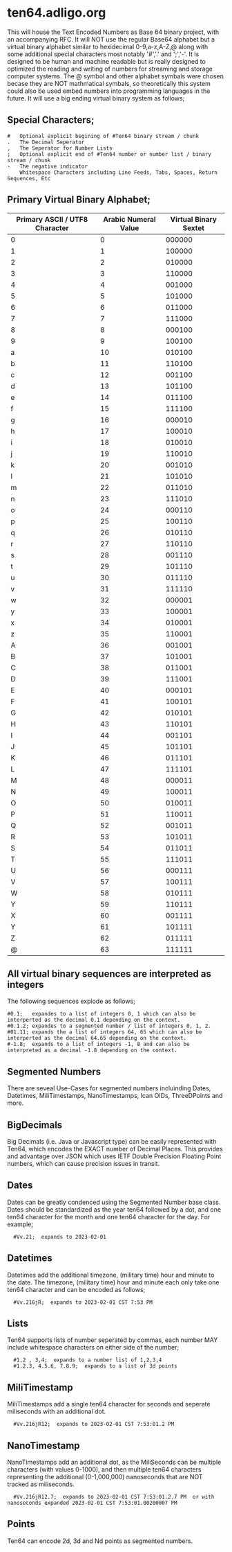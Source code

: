 # ten64.adligo.org
This will house the Text Encoded Numbers as Base 64 binary project, with an accompanying RFC.   It will NOT use the regular Base64 alphabet but a virtual binary alphabet similar to hexidecimal 0-9,a-z,A-Z,@ along with some additional special characters most notably '#','.' and ';','-'.  It is designed to be human and machine readable but is really designed to optimized the reading and writing of numbers for streaming and storage computer systems.  The @ symbol and other alphabet symbals were chosen becase they are NOT mathmatical symbals, so theoretically this system could also be used embed numbers into programming languages in the future.
  It will use a big ending virtual binary system as follows;

## Special Characters;
```
#   Optional explicit begining of #Ten64 binary stream / chunk
.   The Decimal Seperator
,   The Seperator for Number Lists
;   Optional explicit end of #Ten64 number or number list / binary stream / chunk
-   The negative indicator
    Whitespace Characters including Line Feeds, Tabs, Spaces, Return Sequences, Etc
```

## Primary Virtual Binary Alphabet;
| Primary ASCII / UTF8 Character   |  Arabic Numeral Value |  Virtual Binary Sextet  | 
|----------------------------------|-----------------------|-------------------------|
| 0                                |  0                    | 000000                  |
| 1                                |  1                    | 100000                  |
| 2                                |  2                    | 010000                  |
| 3                                |  3                    | 110000                  |
| 4                                |  4                    | 001000                  |
| 5                                |  5                    | 101000                  |
| 6                                |  6                    | 011000                  |
| 7                                |  7                    | 111000                  |
| 8                                |  8                    | 000100                  |
| 9                                |  9                    | 100100                  |
| a                                |  10                   | 010100                  |
| b                                |  11                   | 110100                  |
| c                                |  12                   | 001100                  |
| d                                |  13                   | 101100                  |
| e                                |  14                   | 011100                  |
| f                                |  15                   | 111100                  |
| g                                |  16                   | 000010                  |
| h                                |  17                   | 100010                  |
| i                                |  18                   | 010010                  |
| j                                |  19                   | 110010                  |
| k                                |  20                   | 001010                  |
| l                                |  21                   | 101010                  |
| m                                |  22                   | 011010                  |
| n                                |  23                   | 111010                  |
| o                                |  24                   | 000110                  |
| p                                |  25                   | 100110                  |
| q                                |  26                   | 010110                  |
| r                                |  27                   | 110110                  |
| s                                |  28                   | 001110                  |
| t                                |  29                   | 101110                  |
| u                                |  30                   | 011110                  |
| v                                |  31                   | 111110                  |
| w                                |  32                   | 000001                  |
| y                                |  33                   | 100001                  |
| x                                |  34                   | 010001                  |
| z                                |  35                   | 110001                  |
| A                                |  36                   | 001001                  |
| B                                |  37                   | 101001                  |
| C                                |  38                   | 011001                  |
| D                                |  39                   | 111001                  |
| E                                |  40                   | 000101                  |
| F                                |  41                   | 100101                  |
| G                                |  42                   | 010101                  |
| H                                |  43                   | 110101                  |
| I                                |  44                   | 001101                  |
| J                                |  45                   | 101101                  |
| K                                |  46                   | 011101                  |
| L                                |  47                   | 111101                  |
| M                                |  48                   | 000011                  |
| N                                |  49                   | 100011                  |
| O                                |  50                   | 010011                  |
| P                                |  51                   | 110011                  |
| Q                                |  52                   | 001011                  |
| R                                |  53                   | 101011                  |
| S                                |  54                   | 011011                  |
| T                                |  55                   | 111011                  |
| U                                |  56                   | 000111                  |
| V                                |  57                   | 100111                  |
| W                                |  58                   | 010111                  |
| Y                                |  59                   | 110111                  |
| X                                |  60                   | 001111                  |
| Y                                |  61                   | 101111                  |
| Z                                |  62                   | 011111                  |
| @                                |  63                   | 111111                  |


## All virtual binary sequences are interpreted as integers
  The following sequences explode as follows;
  ```
  #0.1;   expandes to a list of integers 0, 1 which can also be interperted as the decimal 0.1 depending on the context.
  #0.1.2; expandes to a segmented number / list of integers 0, 1, 2.
  #01.11; expands the a list of integers 64, 65 which can also be interperted as the decimal 64.65 depending on the context.
  #-1.8;  expands to a list of integers -1, 8 and can also be interpreted as a decimal -1.8 depending on the context.
  ```
## Segmented Numbers
  There are seveal Use-Cases for segmented numbers incluinding Dates, Datetimes, MiliTimestamps, NanoTimestamps, Ican OIDs, ThreeDPoints and more.

## BigDecimals
  Big Decimals (i.e. Java or Javascript type) can be easily represented with Ten64, which encodes the EXACT number of Decimal Places.  This provides and advantage over JSON which uses IETF Double Precision Floating Point numbers, which can cause precision issues in transit.
  
## Dates
  Dates can be greatly condenced using the Segmented Number base class.  Dates should be standardized as the year ten64 followed by a dot, and one ten64 character for the month and one ten64 character for the day.  For example;
 ```
   #Vv.21;  expands to 2023-02-01
 ```
  
## Datetimes
  Datetimes add the additional timezone, (military time) hour and minute to the date.  The timezone, (military time) hour and minute each only take one ten64 character and can be encoded as follows;
  ```
    #Vv.216jR;  expands to 2023-02-01 CST 7:53 PM
  ```
  
## Lists
  Ten64 supports lists of number seperated by commas, each number MAY include whitespace characters on either side of the number;
  ```
    #1,2 , 3,4;  expands to a number list of 1,2,3,4
    #1.2.3, 4.5.6, 7.8.9;  expands to a list of 3d points
  ```

## MiliTimestamp
  MiliTimestamps add a single ten64 character for seconds and seperate miliseconds with an additional dot. 
  ```
    #Vv.216jR12;  expands to 2023-02-01 CST 7:53:01.2 PM
  ```
  
## NanoTimestamp
  NanoTimestamps add an additional dot, as the MiliSeconds can be multiple characters (with values 0-1000), and then multiple ten64 characters representing the additional (0-1,000,000) nanoseconds that are NOT tracked as miliseconds. 
  ```
    #Vv.216jR12.7;  expands to 2023-02-01 CST 7:53:01.2.7 PM  or with nanoseconds expanded 2023-02-01 CST 7:53:01.00200007 PM
  ```
 ## Points
   Ten64 can encode 2d, 3d and Nd points as segmented numbers.
 
  
